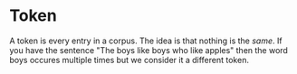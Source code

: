 # Token
A token is every entry in a corpus. The idea is that nothing is the *same*. If you have the sentence "The boys like boys who like apples" then the word boys occures multiple times but we consider it a different token. 